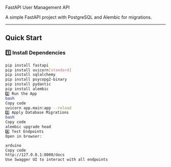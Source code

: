  FastAPI User Management API

A simple FastAPI project with PostgreSQL and Alembic for migrations.

---

## Quick Start

### 1️⃣ Install Dependencies
```bash
pip install fastapi
pip install uvicorn[standard]
pip install sqlalchemy
pip install psycopg2-binary
pip install pydantic
pip install alembic
2️⃣ Run the App
bash
Copy code
uvicorn app.main:app --reload
3️⃣ Apply Database Migrations
bash
Copy code
alembic upgrade head
4️⃣ Test Endpoints
Open in browser:

arduino
Copy code
http://127.0.0.1:8000/docs
Use Swagger UI to interact with all endpoints
